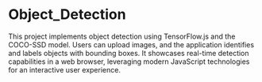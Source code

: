 # Object_Detection
This project implements object detection using TensorFlow.js and the COCO-SSD model. Users can upload images, and the application identifies and labels objects with bounding boxes. It showcases real-time detection capabilities in a web browser, leveraging modern JavaScript technologies for an interactive user experience.
